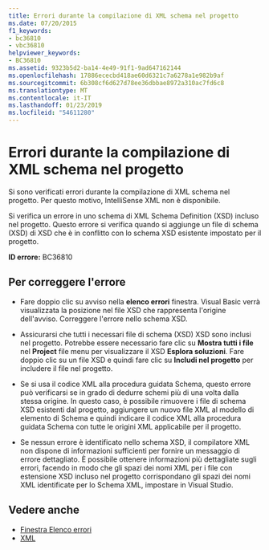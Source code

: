 ```yaml
---
title: Errori durante la compilazione di XML schema nel progetto
ms.date: 07/20/2015
f1_keywords:
- bc36810
- vbc36810
helpviewer_keywords:
- BC36810
ms.assetid: 9323b5d2-ba14-4e49-91f1-9ad647162144
ms.openlocfilehash: 17886ececbd418ae60d6321c7a6278a1e982b9af
ms.sourcegitcommit: 6b308cf6d627d78ee36dbbae8972a310ac7fd6c8
ms.translationtype: MT
ms.contentlocale: it-IT
ms.lasthandoff: 01/23/2019
ms.locfileid: "54611280"
---
```

# <a name="errors-occurred-while-compiling-the-xml-schemas-in-the-project"></a>Errori durante la compilazione di XML schema nel progetto
Si sono verificati errori durante la compilazione di XML schema nel progetto. Per questo motivo, IntelliSense XML non è disponibile.  
  
 Si verifica un errore in uno schema di XML Schema Definition (XSD) incluso nel progetto. Questo errore si verifica quando si aggiunge un file di schema (XSD) di XSD che è in conflitto con lo schema XSD esistente impostato per il progetto.  
  
 **ID errore:** BC36810  
  
## <a name="to-correct-this-error"></a>Per correggere l'errore  
  
-   Fare doppio clic su avviso nella **elenco errori** finestra. Visual Basic verrà visualizzata la posizione nel file XSD che rappresenta l'origine dell'avviso. Correggere l'errore nello schema XSD.  
  
-   Assicurarsi che tutti i necessari file di schema (XSD) XSD sono inclusi nel progetto. Potrebbe essere necessario fare clic su **Mostra tutti i file** nel **Project** file menu per visualizzare il XSD **Esplora soluzioni**. Fare doppio clic su un file XSD e quindi fare clic su **Includi nel progetto** per includere il file nel progetto.  
  
-   Se si usa il codice XML alla procedura guidata Schema, questo errore può verificarsi se in grado di dedurre schemi più di una volta dalla stessa origine. In questo caso, è possibile rimuovere i file di schema XSD esistenti dal progetto, aggiungere un nuovo file XML al modello di elemento di Schema e quindi indicare il codice XML alla procedura guidata Schema con tutte le origini XML applicabile per il progetto.  
  
-   Se nessun errore è identificato nello schema XSD, il compilatore XML non dispone di informazioni sufficienti per fornire un messaggio di errore dettagliato. È possibile ottenere informazioni più dettagliate sugli errori, facendo in modo che gli spazi dei nomi XML per i file con estensione XSD incluso nel progetto corrispondano gli spazi dei nomi XML identificate per lo Schema XML, impostare in Visual Studio.  
  
## <a name="see-also"></a>Vedere anche
- [Finestra Elenco errori](/visualstudio/ide/reference/error-list-window)
- [XML](../../../visual-basic/programming-guide/language-features/xml/index.md)
